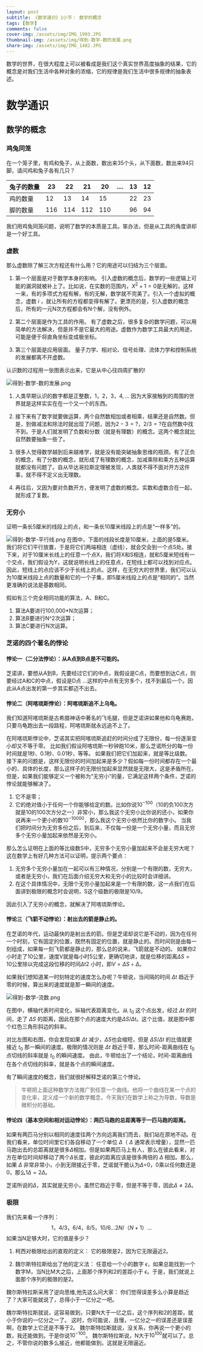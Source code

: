 ```yaml
---
layout: post
subtitle: 《数学通识》1小节： 数学的概念
tags: [数学]
comments: false
cover-img: /assets/img/IMG_1993.JPG
thumbnail-img: /assets/img/得到-数学-数的发展.png
share-img: /assets/img/IMG_1482.JPG
---
```


数学的世界，在很大程度上可以被看成是我们这个真实世界高度抽象的结果，它的概念是对我们生活中各种对象的浓缩，它的规律是我们生活中很多规律的抽象表述。

# 数学通识
## 数学的概念

### 鸡兔同笼
在一个笼子里，有鸡和兔子，从上面数，数出来35个头，从下面数，数出来94只脚，请问鸡和兔子各有几只？

| 兔子的数量 | 23  | 22  | 21  | 20  | .... | 13 | 12 |
|-------|-----|-----|-----|-----|------|----|----|
| 鸡的数量  | 12  | 13  | 14  | 15  |      | 22 | 23 |
| 脚的数量  | 116 | 114 | 112 | 110 |      | 96 | 94 |

我们用鸡兔同笼问题，说明了数学的本质是工具。笨办法，但是从工具的角度讲却是一个好工具。

###  虚数
那么虚数除了解三次方程还有什么用？它的用途可以归结为三个层面。

1. 第一个层面是对于数学本身的影响。
引入虚数的概念后，数学的一些逻辑上可能的漏洞就被补上了。比如说，在实数的范围内，$X^2+1=0$是无解的，这样一来，有的多项式方程有解，有的无解，数学就不完美了。引入一个虚拟的概念，虚数 $i$ ，就让所有的方程都变得有解了。更漂亮的是，引入虚数的概念后，所有的一元N次方程都会有N个解，没有例外。

2. 第二个层面是作为工具的作用。
有了虚数之后，很多复杂的数学问题，可以用简单的方法解决，但是并不是它最大的用途。虚数作为数学工具最大的用途，可能是便于将直角坐标变成极坐标。

3. 第三个层面是应用层面。
量子力学、相对论、信号处理、流体力学和控制系统的发展都离不开虚数。

认识数的过程用一张图表示出来，它是从中心往四周扩散的!

![得到-数学-数的发展.png](/assets/img/得到-数学-数的发展.png)

1. 人类早期认识的数字都是正整数，$1，2，3，4, \ldots$ 因为大家接触到的周围的世界就是这样实实在在一个又一个的东西。

2. 接下来有了数字就要做运算，两个自然数相加或者相乘，结果还是自然数。但是，到做减法和除法时就出现了问题，因为$2-3=?，2/3=?$在自然数中找不到。于是人们就发明了负数和分数（就是有理数）的概念。这两个概念就比自然数要抽象一些了。

3. 很多人觉得数学越到后来越难学，就是没有能突破抽象思维的瓶颈。有了正负的概念，有了分数的概念，就形成了有理数的概念，加减乘除和乘方五种运算就都没有问题了。自从毕达哥拉斯定理被发现，人类就不得不面对开方这件事，就不得不定义出无理数。

4. 再往后，又因为要对负数开方，便发明了虚数的概念。实数和虚数合在一起，就形成了复数。

### 无穷小
证明一条长5厘米的线段上的点，和一条长10厘米线段上的点是“一样多”的。

![得到-数学-平行线.png](/assets/img/得到-数学-平行线.png)
在图中，下面的线段长度是10厘米，上面的是5厘米。我们将它们平行放置，于是将它们两端相连（虚线），就会交会到一个点S处。接下来，对于10厘米长线上的任意一个点X，我们将X和S相连，就和5厘米短线有一个交点，我们假设为Y，这就说明长线上的任意点，在短线上都可以找到对应点。
因此，短线上的点应该不少于长线上的点。这样，在无穷大的世界里，我们可以认为10厘米线段上点的数量和它的一个子集，即5厘米线段上的点是“相同的”。当然更准确的说法是基数相同。

假如有三个完全相同功能的算法，A、B和C。

1. 算法A要进行100,000*N次运算； 
2. 算法B要进行N^2次运算； 
3. 算法C要进行N次运算。

### 芝诺的四个著名的悖论

#### 悖论一（二分法悖论）：从A点到B点是不可能的。
芝诺讲，要想从A到B，先要经过它们的中点，我假设是C点，而要想到达C点，则要经过A和C的中点，假设是D点 $\dots$这样的中点有无穷多个，找不到最后一个。因此从A点出发的第一步其实都迈不出去。

#### 悖论二（阿喀琉斯悖论）：阿喀琉斯追不上乌龟。
我们知道阿喀琉斯是古希腊神话中著名的飞毛腿，但是芝诺讲如果他和乌龟赛跑，只要乌龟跑出去一段路程，阿喀琉斯就永远追不上了。

在阿喀琉斯悖论中，芝诺其实把阿喀琉斯追赶的时间分成了无限份，每一份逐渐变小却又不等于零。
比如我们假设阿喀琉斯一秒钟跑10米，那么芝诺所分的每一份时间就是1秒、0.1秒、0.01秒，等等。
如果我们把它们加起来，就是等比级数。
接下来的问题是，这样无限份的时间加起来是多少？假如每一份时间都存在一个最小的、具体的长度，那么这样子的无限份加起来显然就是无限大，这是矛盾所在。
但是，如果我们能够定义一个被称为“无穷小”的量，它满足这样两个条件，芝诺的悖论就能够解决了。
1. 它不是零；
2. 它的绝对值小于任何一个你能够给定的数。比如你说$10^{-100}$（10的负100次方就是10的100次方分之一）非常小，那么我这个无穷小比你说的还小，如果你说再来一个更小的数$10^{-10000}$，那么我这个无穷小依然比你的数字小。
当我们把时间分为无穷多份之后，到后来，不仅每一份是一个无穷小量，而且无穷多个无穷小量加起来依然是无穷小。

那么怎么证明在上面的等比级数S中，无穷多个无穷小量加起来不会是无穷大呢？这在数学上有好几种方法可以证明，提示两个要点：
1. 无穷多个无穷小量加在一起可以有三种情况，分别是一个有限的数，无穷大，或者是无穷小，我们在后面介绍无穷大和无穷小的比较时会详细讲。
2. 在这个具体情况中，无限个无穷小量加起来是一个有限的数，这一点我们在后面讲到极限的概念时会说明，S这个级数的极限是10/9。

因此引入了无穷小的概念，就解决了阿喀琉斯悖论。

#### 悖论三（飞箭不动悖论）：射出去的箭是静止的。

在芝诺的年代，运动最快的是射出去的箭。但是芝诺却说它是不动的，因为在任何一个时刻，它有固定的位置，既然有固定的位置，就是静止的。而时间则是由每一刻组成，如果每一刻飞箭都是静止的，那么总的说来，飞箭就是不动的。
如果你2小时走了10公里，速度V就是每小时5公里，更确切地讲，就是位移的距离$\Delta S =10$公里除以完成这段位移的时间$\Delta t2$ 小时，即$V=\Delta S \div \Delta$。

如果我们想知道某一时刻特定的速度怎么办呢？牛顿说，当间隔的时间 $\Delta t$ 趋近于零的时候，算出来的速度就是那一瞬间的速度。

![得到-数学-流数.png](/assets/img/得到-数学-流数.png)

在图中，横轴代表时间变化，纵轴代表距离变化。从 $t_0$ 这个点出发，经过  $\Delta t$ 的时间，走了 $\Delta S$ 的距离，因此在那个点的速度大约是$\Delta S / \Delta t$。这个比值，就是图中那个红色三角形斜边的斜率。

对比左图和右图，你会发现如果 $\Delta t$ 减少，$\Delta S$也会缩短，但是 $\Delta S / \Delta t$ 的比值就更接近 $t_0$ 那一瞬间的速度。极限的情况则是 $\Delta t$  趋近于零，那么时间-距离曲线在 $t_0$ 点切线的斜率就是  $t_0$ 的瞬间速度。
由此，牛顿给出了一个结论，时间-距离曲线在各个点切线的斜率，就是各个点的瞬间速度。

有了瞬间速度的概念，我们就很好解释芝诺的第三个悖论。

> 牛顿把上面这种数学方法推广到任意一个曲线。他将一个曲线在某一个点的变化率，定义成一个新的数学概念，今天我们在数学上称之为导数，导数是微积分的基础。

#### 悖论四（基本空间和相对运动悖论）：两匹马跑的总距离等于一匹马跑的距离。

如果有两匹马分别以相同的速度往两个方向远离我们而去，我们站在原地不动。在我们看来，单位时间里它们各自移动了一个单位 $\Delta$（  $\Delta$ 通常表示增量），显然一匹马跑出去的总距离就是很多$\Delta$相加。但是如果两匹马上有人，那么在彼此看来，对方在单位时间却移动了两个$\Delta$长度，彼此的距离应该是很多两倍的 $\Delta$ 相加。那么，如果 $\Delta$ 非常非常小，小到无限接近于零，芝诺就干脆认为$\Delta$=0，0乘以任何数还是0，那么$1\Delta = 2\Delta$。

芝诺所说的$\Delta$，其实就是无穷小，虽然它趋近于零，但是不等于零，因此$\Delta \neq 2\Delta$。


### 极限
我们先来看一个序列：
$$
1，4/3，6/4，8/5，10/6 \dots 2N/（N+1）\dots
$$
如果当N足够大时，它的值是多少？

1. 柯西对极限给出的直观的定义：
它的极限是2，因为它无限逼近2。

2. 魏尔斯特拉斯给出了他的定义法：
任意给一个小的数字 $\epsilon$，如果总能找到一个数字M，当N比M大之后，上面那个序列和2的差距小于 $\epsilon$。于是，我们就说上面那个序列的极限的是2。 

魏尔斯特拉斯采用了逆向思维,他先这么问大家： 你们觉得误差多么小算是趋近了？大家可能就说了，总得小于一亿分之一吧。

魏尔斯特拉斯就说，这容易做到，只要N大于一亿之后，这个序列和2的差距，就小于你说的一亿分之一了。
这时，你可能说，且慢，一亿分之一的误差还是误差啊，在数学上它还是不等于2。
魏尔斯特拉斯就说，没关系，你再说一个更小的数，我还能做到。于是你说$10^{-100}$。
魏尔斯特拉斯说，N大于$10^{100}$就可以了。总之，不管你说的数多么接近，他都能做到。这就是无限逼近。










